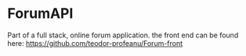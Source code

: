 # ForumAPI

Part of a full stack, online forum application. the front end can be found here:
https://github.com/teodor-profeanu/Forum-front

